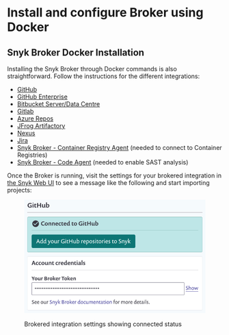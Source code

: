 # Install and configure Broker using Docker

## Snyk Broker Docker Installation

Installing the Snyk Broker through Docker commands is also straightforward. Follow the instructions for the different integrations:

* [GitHub](../../../snyk-broker-set-up-examples/broker-example-set-up-snyk-broker-with-github.md)
* [GitHub Enterprise](../../../snyk-broker-set-up-examples/setup-broker-with-github-enterprise.md)
* [Bitbucket Server/Data Centre](../../../snyk-broker-set-up-examples/data-center.md)
* [Gitlab](../../../snyk-broker-set-up-examples/setup-broker-with-gitlab.md)
* [Azure Repos](../../../snyk-broker-set-up-examples/setup-broker-with-azure-repos.md)
* [JFrog Artifactory](https://github.com/snyk/broker#artifactory)&#x20;
* [Nexus](https://github.com/snyk/broker#nexus-3)
* [Jira](../../../snyk-broker-set-up-examples/setup-broker-with-jira.md)
* [Snyk Broker - Container Registry Agent](../../../snyk-broker-container-registry-agent/) (needed to connect to Container Registries)
* [Snyk Broker - Code Agent](../../../snyk-broker-code-agent/) (needed to enable SAST analysis)

Once the Broker is running, visit the settings for your brokered integration in [the Snyk Web UI](https://app.snyk.io) to see a message like the following and start importing projects:

<figure><img src="../../../../../.gitbook/assets/image (60) (1).png" alt="Brokered integration settings showing connected status"><figcaption><p>Brokered integration settings showing connected status</p></figcaption></figure>
